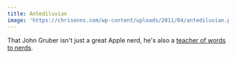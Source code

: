 ```yaml
---
title: Antediluvian
image: 'https://chrisenns.com/wp-content/uploads/2011/04/antediluvian.png'
---
```

<p>That John Gruber isn't just a great Apple nerd, he's also a <a href="http://daringfireball.net/2011/04/cutting_that_cord" title="" target="">teacher of words to nerds</a>.</p>
